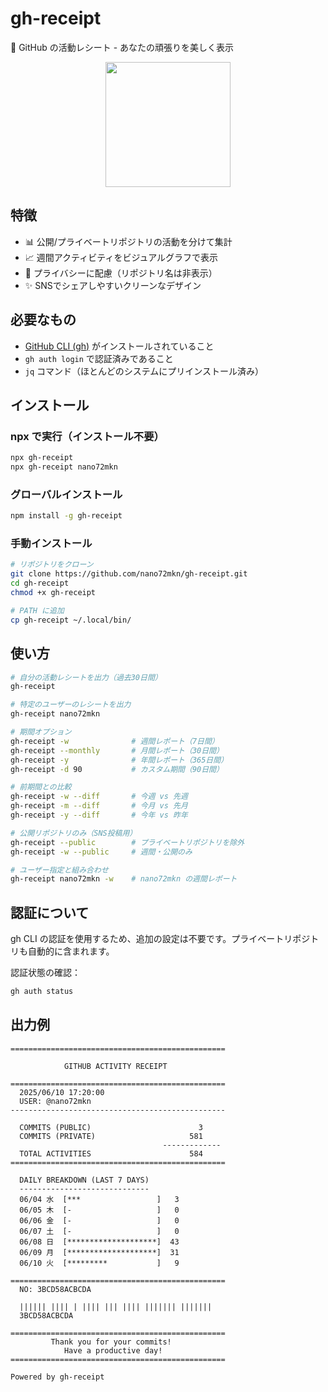# gh-receipt

🧾 GitHub の活動レシート - あなたの頑張りを美しく表示

<p align="center" width="100%">
  <img src="https://github.com/user-attachments/assets/43c81f98-4484-448a-be9f-663352a8df04" width="200" />
</p>

## 特徴

- 📊 公開/プライベートリポジトリの活動を分けて集計
- 📈 週間アクティビティをビジュアルグラフで表示
- 🔐 プライバシーに配慮（リポジトリ名は非表示）
- ✨ SNSでシェアしやすいクリーンなデザイン

## 必要なもの

- [GitHub CLI (gh)](https://cli.github.com/) がインストールされていること
- `gh auth login` で認証済みであること
- `jq` コマンド（ほとんどのシステムにプリインストール済み）

## インストール

### npx で実行（インストール不要）
```bash
npx gh-receipt
npx gh-receipt nano72mkn
```

### グローバルインストール
```bash
npm install -g gh-receipt
```

### 手動インストール
```bash
# リポジトリをクローン
git clone https://github.com/nano72mkn/gh-receipt.git
cd gh-receipt
chmod +x gh-receipt

# PATH に追加
cp gh-receipt ~/.local/bin/
```

## 使い方

```bash
# 自分の活動レシートを出力（過去30日間）
gh-receipt

# 特定のユーザーのレシートを出力
gh-receipt nano72mkn

# 期間オプション
gh-receipt -w              # 週間レポート（7日間）
gh-receipt --monthly       # 月間レポート（30日間）  
gh-receipt -y              # 年間レポート（365日間）
gh-receipt -d 90           # カスタム期間（90日間）

# 前期間との比較
gh-receipt -w --diff       # 今週 vs 先週
gh-receipt -m --diff       # 今月 vs 先月
gh-receipt -y --diff       # 今年 vs 昨年

# 公開リポジトリのみ（SNS投稿用）
gh-receipt --public        # プライベートリポジトリを除外
gh-receipt -w --public     # 週間・公開のみ

# ユーザー指定と組み合わせ
gh-receipt nano72mkn -w    # nano72mkn の週間レポート
```

## 認証について

gh CLI の認証を使用するため、追加の設定は不要です。プライベートリポジトリも自動的に含まれます。

認証状態の確認：
```bash
gh auth status
```

## 出力例

```
================================================
                                                
            GITHUB ACTIVITY RECEIPT             
                                                
================================================
  2025/06/10 17:20:00                    
  USER: @nano72mkn                           
------------------------------------------------
                                                
  COMMITS (PUBLIC)                        3
  COMMITS (PRIVATE)                     581
                                  ------------- 
  TOTAL ACTIVITIES                      584
================================================
                                                
  DAILY BREAKDOWN (LAST 7 DAYS)                
  -----------------------------                
  06/04 水  [***                 ]   3
  06/05 木  [-                   ]   0
  06/06 金  [-                   ]   0
  06/07 土  [-                   ]   0
  06/08 日  [********************]  43
  06/09 月  [********************]  31
  06/10 火  [*********           ]   9
                                                
================================================
  NO: 3BCD58ACBCDA                             
                                                
  |||||| |||| | |||| ||| |||| ||||||| |||||||  
  3BCD58ACBCDA                                  
                                                
================================================
         Thank you for your commits!            
            Have a productive day!              
================================================

Powered by gh-receipt
```
